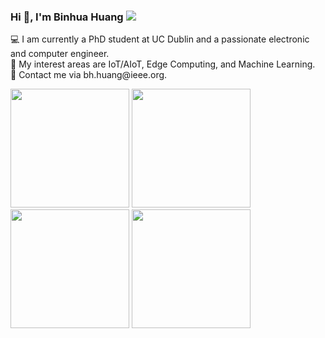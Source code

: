 <h3 align="left">
  Hi 👋, I'm Binhua Huang 
  <img  src="https://visitor-badge.glitch.me/badge?page_id=microa.visitor-badge" />
</h3>

<p>
💻 I am currently a PhD student at UC Dublin and a passionate electronic and computer engineer. <br>
🌱 My interest areas are IoT/AIoT, Edge Computing, and Machine Learning. <br> 
🤔 Contact me via bh.huang@ieee.org. <br>
</p>

<p>
  <img  src="https://github-readme-streak-stats.herokuapp.com?user=microa&date_format=M%20j%5B%2C%20Y%5D" height="190"/>
  <img  src="https://github-readme-stats.vercel.app/api/top-langs/?username=microa&layout=compact" height="190"/>
  <img  src="https://github-readme-stats.vercel.app/api?username=microa&hide=contribs" height="190"/>
  <img  src="https://github-readme-stats.vercel.app/api?username=microa&show=reviews,discussions_started,discussions_answered,prs_merged,prs_merged_percentage" height="190"/>
</p>
